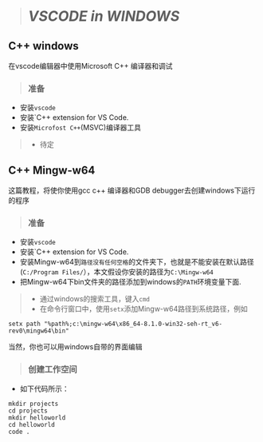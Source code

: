 > # **_VSCODE in WINDOWS_**

## C++ windows

在vscode编辑器中使用Microsoft C++ 编译器和调试

> ### 准备
- 安装`vscode`
- 安装`C++ extension for VS Code.
- 安装`Microfost C++`(MSVC)编译器工具
> - 待定



## C++ Mingw-w64 

这篇教程，将使你使用gcc c++ 编译器和GDB debugger去创建windows下运行的程序

> ### 准备
- 安装`vscode`
- 安装`C++ extension for VS Code.
- 安装Mingw-w64到`路径没有任何空格`的文件夹下，也就是不能安装在默认路径(`C:/Program Files/`），本文假设你安装的路径为`C:\Mingw-w64`
- 把Mingw-w64下bin文件夹的路径添加到windows的`PATH`环境变量下面.
> - 通过windows的搜索工具，键入`cmd`
> - 在命令行窗口中，使用`setx`添加Mingw-w64路径到系统路径，例如
```
setx path "%path%;c:\mingw-w64\x86_64-8.1.0-win32-seh-rt_v6-rev0\mingw64\bin"
```
当然，你也可以用windows自带的界面编辑

> ### 创建工作空间
- 如下代码所示：
```
mkdir projects
cd projects
mkdir helloworld
cd helloworld
code .
```
